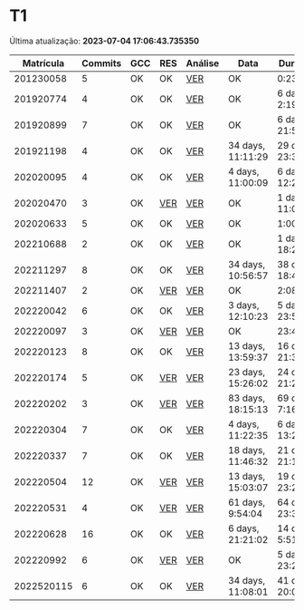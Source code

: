 # T1
Última atualização: **2023-07-04 17:06:43.735350**

|  Matrícula | Commits | GCC |  RES |  Análise |  Data |  Duração | 
|---|---|---|---|---|---|---|
|  201230058 |  5 |  OK |  OK |   [VER](./relatorios/201230058/T1/report.html) |  OK |  0:23:22 | 
|  201920774 |  4 |  OK |  OK |   [VER](./relatorios/201920774/T1/report.html) |  OK |  6 days, 2:19:59 | 
|  201920899 |  7 |  OK |  OK |   [VER](./relatorios/201920899/T1/report.html) |  OK |  6 days, 21:57:04 | 
|  201921198 |  4 |  OK |  OK |   [VER](./relatorios/201921198/T1/report.html) |  34 days, 11:11:29 |  29 days, 23:33:59 | 
|  202020095 |  4 |  OK |  OK |   [VER](./relatorios/202020095/T1/report.html) |  4 days, 11:00:09 |  6 days, 12:27:23 | 
|  202020470 |  3 |  OK |  [VER](./relatorios/202020470/T1/resposta.txt) |   [VER](./relatorios/202020470/T1/report.html) |  OK |  1 day, 11:01:19 | 
|  202020633 |  5 |  OK |  OK |   [VER](./relatorios/202020633/T1/report.html) |  OK |  1:00:59 | 
|  202210688 |  2 |  OK |  OK |   [VER](./relatorios/202210688/T1/report.html) |  OK |  1 day, 18:21:48 | 
|  202211297 |  8 |  OK |  OK |   [VER](./relatorios/202211297/T1/report.html) |  34 days, 10:56:57 |  38 days, 18:46:24 | 
|  202211407 |  2 |  OK |  [VER](./relatorios/202211407/T1/resposta.txt) |   [VER](./relatorios/202211407/T1/report.html) |  OK |  2:08:06 | 
|  202220042 |  6 |  OK |  OK |   [VER](./relatorios/202220042/T1/report.html) |  3 days, 12:10:23 |  5 days, 23:50:24 | 
|  202220097 |  3 |  OK |  [VER](./relatorios/202220097/T1/resposta.txt) |   [VER](./relatorios/202220097/T1/report.html) |  OK |  23:41:44 | 
|  202220123 |  8 |  OK |  OK |   [VER](./relatorios/202220123/T1/report.html) |  13 days, 13:59:37 |  16 days, 21:37:23 | 
|  202220174 |  5 |  OK |  [VER](./relatorios/202220174/T1/resposta.txt) |   [VER](./relatorios/202220174/T1/report.html) |  23 days, 15:26:02 |  24 days, 21:28:48 | 
|  202220202 |  3 |  OK |  [VER](./relatorios/202220202/T1/resposta.txt) |   [VER](./relatorios/202220202/T1/report.html) |  83 days, 18:15:13 |  69 days, 7:16:06 | 
|  202220304 |  7 |  OK |  OK |   [VER](./relatorios/202220304/T1/report.html) |  4 days, 11:22:35 |  6 days, 13:25:01 | 
|  202220337 |  7 |  OK |  OK |   [VER](./relatorios/202220337/T1/report.html) |  18 days, 11:46:32 |  21 days, 21:14:28 | 
|  202220504 |  12 |  OK |  [VER](./relatorios/202220504/T1/resposta.txt) |   [VER](./relatorios/202220504/T1/report.html) |  13 days, 15:03:07 |  19 days, 23:22:36 | 
|  202220531 |  4 |  OK |  [VER](./relatorios/202220531/T1/resposta.txt) |   [VER](./relatorios/202220531/T1/report.html) |  61 days, 9:54:04 |  64 days, 23:39:57 | 
|  202220628 |  16 |  OK |  OK |   [VER](./relatorios/202220628/T1/report.html) |  6 days, 21:21:02 |  14 days, 5:51:29 | 
|  202220992 |  6 |  OK |  [VER](./relatorios/202220992/T1/resposta.txt) |   [VER](./relatorios/202220992/T1/report.html) |  OK |  5 days, 23:25:52 | 
|  2022520115 |  6 |  OK |  OK |   [VER](./relatorios/2022520115/T1/report.html) |  34 days, 11:08:01 |  41 days, 20:00:06 | 
